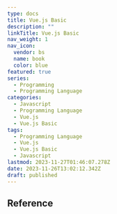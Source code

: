 ```yaml
---
type: docs
title: Vue.js Basic
description: ""
linkTitle: Vue.js Basic
nav_weight: 1
nav_icon:
  vendor: bs
  name: book
  color: blue
featured: true
series:
  - Programming
  - Programming Language
categories:
  - Javascript
  - Programming Language
  - Vue.js
  - Vue.js Basic
tags:
  - Programming Language
  - Vue.js
  - Vue.js Basic
  - Javascript
lastmod: 2023-11-27T01:46:07.278Z
date: 2023-11-26T13:02:12.342Z
draft: published
---
```


## Reference
